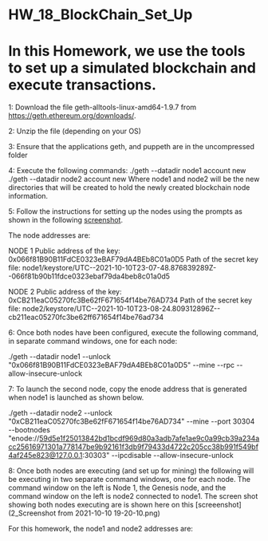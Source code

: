 # HW_18_BlockChain_Set_Up

# In this Homework, we use the tools to set up a simulated blockchain and execute transactions. 

1: Download the file geth-alltools-linux-amd64-1.9.7 from https://geth.ethereum.org/downloads/.

2: Unzip the file (depending on your OS)

3: Ensure that the applications geth, and puppeth are in the uncompressed folder 

4: Execute the following commands: 
  ./geth --datadir node1 account new
  ./geth --datadir node2 account new
  Where node1 and node2 will be the new directories that will be created to hold the newly created blockchain node information. 



5: Follow the instructions for setting up the nodes using the prompts as shown in the following [screenshot]( https://github.com/oodayeshukla/HW_18_BlockChain_Set_Up/blob/main/1_Screenshot%20from%202021-10-10%2019-12-28.png).

The node addresses are:  

NODE 1
Public address of the key:   0x066f81B90B11FdCE0323eBAF79dA4BEb8C01a0D5
Path of the secret key file: node1/keystore/UTC--2021-10-10T23-07-48.876839289Z--066f81b90b11fdce0323ebaf79da4beb8c01a0d5

NODE 2
Public address of the key:   0xCB211eaC05270fc3Be62fF671654f14be76AD734
Path of the secret key file: node2/keystore/UTC--2021-10-10T23-08-24.809312896Z--cb211eac05270fc3be62ff671654f14be76ad734

6: Once both nodes have been configured, execute the following command, in separate command windows, one for each node: 

./geth --datadir node1 --unlock "0x066f81B90B11FdCE0323eBAF79dA4BEb8C01a0D5" --mine --rpc --allow-insecure-unlock

7: To launch the second node, copy the enode address that is generated when node1 is launched as shown below. 

./geth --datadir node2 --unlock "0xCB211eaC05270fc3Be62fF671654f14be76AD734" --mine --port 30304 --bootnodes "enode://59d5e1f25013842bd1bcdf969d80a3adb7afe1ae9c0a99cb39a234acc25616971301a778147be9b92161f3db9f79433d4722c205cc38b991f549bf4af245e823@127.0.0.1:30303" --ipcdisable --allow-insecure-unlock

8: Once both nodes are executing (and set up for mining) the following will be executing in two separate command windows, one for each node.  The command window on the left is Node 1, the Genesis node, and the command window on the left is node2 connected to node1.  The screen shot showing both nodes executing are is shown here on this [screeenshot](2_Screenshot from 2021-10-10 19-20-10.png) 


  
For this homework, the node1 and node2 addresses are:


